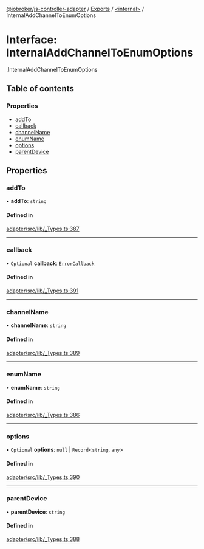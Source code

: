 [@iobroker/js-controller-adapter](../README.md) / [Exports](../modules.md) / [<internal\>](../modules/internal_.md) / InternalAddChannelToEnumOptions

# Interface: InternalAddChannelToEnumOptions

[<internal>](../modules/internal_.md).InternalAddChannelToEnumOptions

## Table of contents

### Properties

- [addTo](internal_.InternalAddChannelToEnumOptions.md#addto)
- [callback](internal_.InternalAddChannelToEnumOptions.md#callback)
- [channelName](internal_.InternalAddChannelToEnumOptions.md#channelname)
- [enumName](internal_.InternalAddChannelToEnumOptions.md#enumname)
- [options](internal_.InternalAddChannelToEnumOptions.md#options)
- [parentDevice](internal_.InternalAddChannelToEnumOptions.md#parentdevice)

## Properties

### addTo

• **addTo**: `string`

#### Defined in

[adapter/src/lib/_Types.ts:387](https://github.com/ioBroker/ioBroker.js-controller/blob/edb14082/packages/adapter/src/lib/_Types.ts#L387)

___

### callback

• `Optional` **callback**: [`ErrorCallback`](../modules/internal_.md#errorcallback)

#### Defined in

[adapter/src/lib/_Types.ts:391](https://github.com/ioBroker/ioBroker.js-controller/blob/edb14082/packages/adapter/src/lib/_Types.ts#L391)

___

### channelName

• **channelName**: `string`

#### Defined in

[adapter/src/lib/_Types.ts:389](https://github.com/ioBroker/ioBroker.js-controller/blob/edb14082/packages/adapter/src/lib/_Types.ts#L389)

___

### enumName

• **enumName**: `string`

#### Defined in

[adapter/src/lib/_Types.ts:386](https://github.com/ioBroker/ioBroker.js-controller/blob/edb14082/packages/adapter/src/lib/_Types.ts#L386)

___

### options

• `Optional` **options**: ``null`` \| `Record`<`string`, `any`\>

#### Defined in

[adapter/src/lib/_Types.ts:390](https://github.com/ioBroker/ioBroker.js-controller/blob/edb14082/packages/adapter/src/lib/_Types.ts#L390)

___

### parentDevice

• **parentDevice**: `string`

#### Defined in

[adapter/src/lib/_Types.ts:388](https://github.com/ioBroker/ioBroker.js-controller/blob/edb14082/packages/adapter/src/lib/_Types.ts#L388)
